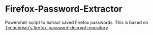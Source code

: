 # Firefox-Password-Extractor

Powershell script to extract saved Firefox passwords. This is based on <a href="https://github.com/techchrism/firefox-password-decrypt">Techchrism's firefox-password-decrypt repository</a>
